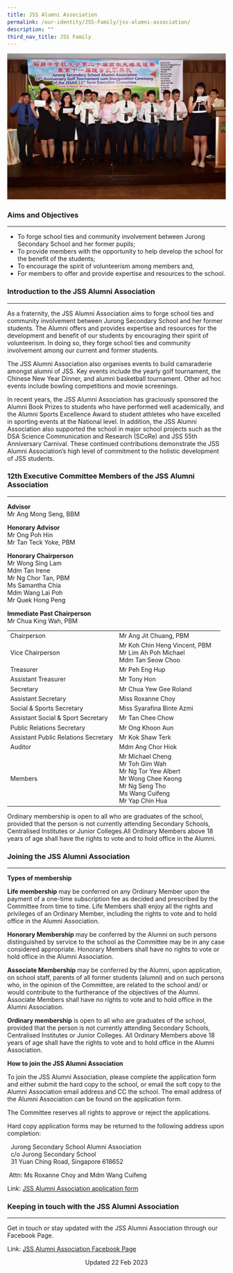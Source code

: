 ```yaml
---
title: JSS Alumni Association
permalink: /our-identity/JSS-Family/jss-alumni-association/
description: ""
third_nav_title: JSS Family
---
```

![](/images/JSS%20Alumni%202019.jpg)

### Aims and Objectives
-------------------

*   To forge school ties and community involvement between Jurong Secondary School and her former pupils;
*   To provide members with the opportunity to help develop the school for the benefit of the students;
*   To encourage the spirit of volunteerism among members and,
*   For members to offer and provide expertise and resources to the school.

### Introduction to the JSS Alumni Association
------------------------------------------

As a fraternity, the JSS Alumni Association aims to forge school ties and community involvement between Jurong Secondary School and her former students. The Alumni offers and provides expertise and resources for the development and benefit of our students by encouraging their spirit of volunteerism. In doing so, they forge school ties and community involvement among our current and former students.

  

The JSS Alumni Association also organises events to build camaraderie amongst alumni of JSS. Key events include the yearly golf tournament, the Chinese New Year Dinner, and alumni basketball tournament. Other ad hoc events include bowling competitions and movie screenings.

  

In recent years, the JSS Alumni Association has graciously sponsored the Alumni Book Prizes to students who have performed well academically, and the Alumni Sports Excellence Award to student athletes who have excelled in sporting events at the National level. In addition, the JSS Alumni Association also supported the school in major school projects such as the DSA Science Communication and Research (SCoRe) and JSS 55th Anniversary Carnival. These continued contributions demonstrate the JSS Alumni Association’s high level of commitment to the holistic development of JSS students.

### 12th Executive Committee Members of the JSS Alumni Association
--------------------------------------------------------------

**Advisor**<br>
Mr Ang Mong Seng, BBM

  

**Honorary Advisor**<br>
Mr Ong Poh Hin
<br>Mr Tan Teck Yoke, PBM

  

**Honorary Chairperson**<br>
Mr Wong Sing Lam<br>
Mdm Tan Irene<br>
Mr Ng Chor Tan, PBM<br>
Ms Samantha Chia<br>
Mdm Wang Lai Poh<br>
Mr Quek Hong Peng

  

**Immediate Past Chairperson**<br>
Mr Chua King Wah, PBM



|  |  | |
| -------- | -------- | -------- |
| Chairperson    | Mr Ang Jit Chuang, PBM  |  |
| Vice Chairperson   |  Mr Koh Chin Heng Vincent, PBM<br>Mr Lim Ah Poh Michael<br> Mdm Tan Seow Choo |  |
| Treasurer   | Mr Peh Eng Hup |  |
| Assistant Treasurer| Mr Tony Hon |  |
| Secretary| Mr Chua Yew Gee Roland|  |
| Assistant Secretary| Miss Roxanne Choy |  |
| Social & Sports Secretary| Miss Syarafina Binte Azmi |  |
| Assistant Social & Sport Secretary| Mr Tan Chee Chow |  |
| Public Relations Secretary| Mr Ong Khoon Aun |  |
| Assistant Public Relations Secretary| Mr Kok Shaw Terk |  |
|Auditor| Mdm Ang Chor Hiok|  |
| Members| Mr Michael Cheng<br>Mr Toh Gim Wah<br>Mr Ng Tor Yew Albert<br>Mr Wong Chee Keong<br>Mr Ng Seng Tho<br>Ms Wang Cuifeng<br>Mr Yap Chin Hua |  |

Ordinary membership is open to all who are graduates of the school, provided that the person is not currently attending Secondary Schools, Centralised Institutes or Junior Colleges.All Ordinary Members above 18 years of age shall have the rights to vote and to hold office in the Alumni.

### Joining the JSS Alumni Association
----------------------------------

**Types of membership**

  

**Life membership** may be conferred on any Ordinary Member upon the payment of a one-time subscription fee as decided and prescribed by the Committee from time to time. Life Members shall enjoy all the rights and privileges of an Ordinary Member, including the rights to vote and to hold office in the Alumni Association.

  

**Honorary Membership** may be conferred by the Alumni on such persons distinguished by service to the school as the Committee may be in any case considered appropriate. Honorary Members shall have no rights to vote or hold office in the Alumni Association.

  

**Associate Membership** may be conferred by the Alumni, upon application, on school staff, parents of all former students (alumni) and on such persons who, in the opinion of the Committee, are related to the school and/ or would contribute to the furtherance of the objectives of the Alumni. Associate Members shall have no rights to vote and to hold office in the Alumni Association.

  

**Ordinary membership** is open to all who are graduates of the school, provided that the person is not currently attending Secondary Schools, Centralised Institutes or Junior Colleges. All Ordinary Members above 18 years of age shall have the rights to vote and to hold office in the Alumni Association.

  

**How to join the JSS Alumni Association**

  

To join the JSS Alumni Association, please complete the application form and either submit the hard copy to the school, or email the soft copy to the Alumni Association email address and CC the school. The email address of the Alumni Association can be found on the application form.

  

The Committee reserves all rights to approve or reject the applications.

  

Hard copy application forms may be returned to the following address upon completion:

  

  Jurong Secondary School Alumni Association<br>
  c/o Jurong Secondary School<br>
  31 Yuan Ching Road, Singapore 618652  

 Attn: Ms Roxanne Choy and Mdm Wang Cuifeng

Link: [JSS Alumni Association application form](https://jurongsec.moe.edu.sg/qql/slot/u184/JSS%202022/About%20Us/JSS%20Family/JSS%20Alumni%20Association/Application_form_JSSAA%20.pdf)

### Keeping in touch with the JSS Alumni Association
------------------------------------------------

Get in touch or stay updated with the JSS Alumni Association through our Facebook Page.

  

Link: [JSS Alumni Association Facebook Page](https://www.facebook.com/Jurong-Secondary-School-Alumni-Association-171815156192778/)


<center> Updated 22 Feb 2023 </center>